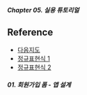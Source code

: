 ##### Chapter 05. 실용 튜토리얼

## Reference

- [다음지도](https://postcode.map.daum.net/guide)
- [정규표현식 1](https://www.slideshare.net/ibare/ss-39274621)
- [정규표현식 2](https://regexr.com)

##### 01. 회원가입 폼 - 앱 설계
